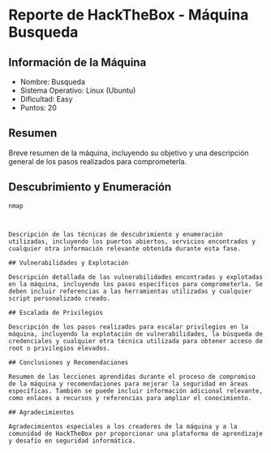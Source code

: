 # Reporte de HackTheBox - Máquina Busqueda

## Información de la Máquina

- Nombre: Busqueda
- Sistema Operativo: Linux (Ubuntu)
- Dificultad: Easy
- Puntos: 20

## Resumen

Breve resumen de la máquina, incluyendo su objetivo y una descripción general de los pasos realizados para comprometerla.

## Descubrimiento y Enumeración

`nmap`
```


Descripción de las técnicas de descubrimiento y enumeración utilizadas, incluyendo los puertos abiertos, servicios encontrados y cualquier otra información relevante obtenida durante esta fase.

## Vulnerabilidades y Explotación

Descripción detallada de las vulnerabilidades encontradas y explotadas en la máquina, incluyendo los pasos específicos para comprometerla. Se deben incluir referencias a las herramientas utilizadas y cualquier script personalizado creado.

## Escalada de Privilegios

Descripción de los pasos realizados para escalar privilegios en la máquina, incluyendo la explotación de vulnerabilidades, la búsqueda de credenciales y cualquier otra técnica utilizada para obtener acceso de root o privilegios elevados.

## Conclusiones y Recomendaciones

Resumen de las lecciones aprendidas durante el proceso de compromiso de la máquina y recomendaciones para mejorar la seguridad en áreas específicas. También se puede incluir información adicional relevante, como enlaces a recursos y referencias para ampliar el conocimiento.

## Agradecimientos

Agradecimientos especiales a los creadores de la máquina y a la comunidad de HackTheBox por proporcionar una plataforma de aprendizaje y desafío en seguridad informática.


